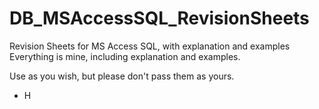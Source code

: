 # DB_MSAccessSQL_RevisionSheets
Revision Sheets for MS Access SQL, with explanation and examples
Everything is mine, including explanation and examples.

Use as you wish, but please don't pass them as yours.

- H
